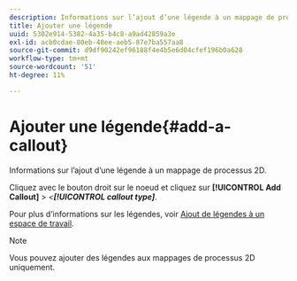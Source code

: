 ```yaml
---
description: Informations sur l’ajout d’une légende à un mappage de processus 2D.
title: Ajouter une légende
uuid: 5302e914-5382-4a35-b4c8-a9ad42859a3e
exl-id: acb0cdae-80eb-48ee-aeb5-87e7ba557aa8
source-git-commit: d9df90242ef96188f4e4b5e6d04cfef196b0a628
workflow-type: tm+mt
source-wordcount: '51'
ht-degree: 11%

---
```


# Ajouter une légende{#add-a-callout}

Informations sur l’ajout d’une légende à un mappage de processus 2D.

Cliquez avec le bouton droit sur le noeud et cliquez sur **[!UICONTROL Add Callout]** > *&lt;**[!UICONTROL callout type]***.

Pour plus d’informations sur les légendes, voir [Ajout de légendes à un espace de travail](../../../../home/c-get-started/c-vis/c-call-wkspc.md#concept-212b09e763044d938987b4a9c658adc0).

>[!NOTE]
>
>Vous pouvez ajouter des légendes aux mappages de processus 2D uniquement.
